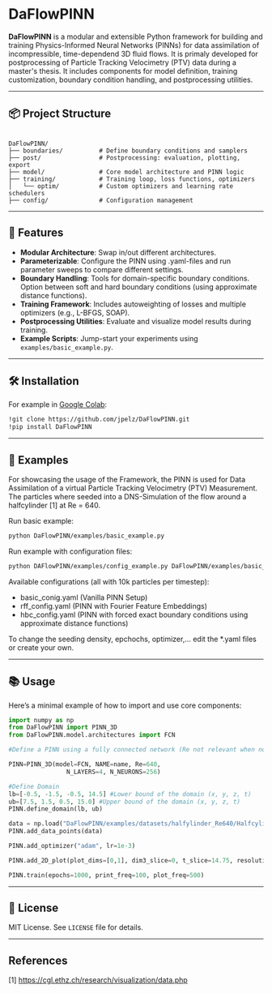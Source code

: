 # DaFlowPINN

**DaFlowPINN** is a modular and extensible Python framework for building and training Physics-Informed Neural Networks (PINNs) for data assimilation of incompressible, time-dependend 3D fluid flows. It is primaly developed for postprocessing of Particle Tracking Velocimetry (PTV) data during a master's thesis. It includes components for model definition, training customization, boundary condition handling, and postprocessing utilities.

---

## 📦 Project Structure

```

DaFlowPINN/
├── boundaries/          # Define boundary conditions and samplers
├── post/                # Postprocessing: evaluation, plotting, export
├── model/               # Core model architecture and PINN logic
├── training/            # Training loop, loss functions, optimizers
│   └── optim/           # Custom optimizers and learning rate schedulers
├── config/              # Configuration management

````

---

## 🚀 Features

- **Modular Architecture**: Swap in/out different architectures.
- **Parameterizable**: Configure the PINN using .yaml-files and run parameter sweeps to compare different settings.
- **Boundary Handling**: Tools for domain-specific boundary conditions. Option between soft and hard boundary conditions (using approximate distance functions).
- **Training Framework**: Includes autoweighting of losses and multiple optimizers (e.g., L-BFGS, SOAP).
- **Postprocessing Utilities**: Evaluate and visualize model results during training.
- **Example Scripts**: Jump-start your experiments using `examples/basic_example.py`.

---

## 🛠 Installation

For example in [Google Colab](http://colab.research.google.com/):

```bash
!git clone https://github.com/jpelz/DaFlowPINN.git
!pip install DaFlowPINN
````

---

## 📂 Examples

For showcasing the usage of the Framework, the PINN is used for Data Assimilation of a virtual Particle Tracking Velocimetry (PTV) Measurement. The particles where seeded into a DNS-Simulation of the flow around a halfcylinder [1] at Re = 640.

Run basic example:

```bash
python DaFlowPINN/examples/basic_example.py
```


Run example with configuration files:

```bash
python DAFlowPINN/examples/config_example.py DaFlowPINN/examples/basic_config.yaml
```

Available configurations (all with 10k particles per timestep):
- basic_conig.yaml (Vanilla PINN Setup)
- rff_config.yaml (PINN with Fourier Feature Embeddings)
- hbc_config.yaml (PINN with forced exact boundary conditions using approximate distance functions)

To change the seeding density, epchochs, optimizer,... edit the *.yaml files or create your own.

---

## 📚 Usage

Here’s a minimal example of how to import and use core components:

```python
import numpy as np
from DaFlowPINN import PINN_3D
from DaFlowPINN.model.architectures import FCN

#Define a PINN using a fully connected network (Re not relevant when no physics points)

PINN=PINN_3D(model=FCN, NAME=name, Re=640, 
                N_LAYERS=4, N_NEURONS=256)

#Define Domain
lb=[-0.5, -1.5, -0.5, 14.5] #Lower bound of the domain (x, y, z, t)
ub=[7.5, 1.5, 0.5, 15.0] #Upper bound of the domain (x, y, z, t)
PINN.define_domain(lb, ub)

data = np.load("DaFlowPINN/examples/datasets/halfylinder_Re640/HalfcylinderTracks_p010_t14.5-15.dat", delimiter=" ")
PINN.add_data_points(data)

PINN.add_optimizer("adam", lr=1e-3)

PINN.add_2D_plot(plot_dims=[0,1], dim3_slice=0, t_slice=14.75, resolution=[640, 240])

PINN.train(epochs=1000, print_freq=100, plot_freq=500)
```

---


## 📄 License

MIT License. See `LICENSE` file for details.

---

## References
[1] https://cgl.ethz.ch/research/visualization/data.php